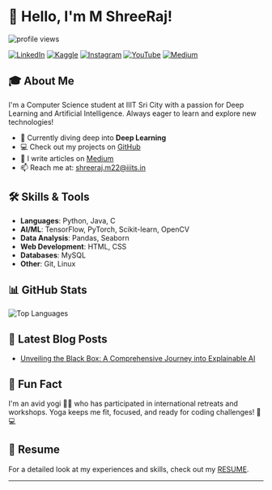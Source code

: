 # 👋 Hello, I'm M ShreeRaj!


<p align="LEFT">
  <img src="https://komarev.com/ghpvc/?username=shree2604&label=Profile%20views&color=0e75b6&style=flat" alt="profile views" />
</p>

[![LinkedIn](https://img.shields.io/badge/LinkedIn-Connect-blue)](https://linkedin.com/in/m-shreeraj)
[![Kaggle](https://img.shields.io/badge/Kaggle-Follow-blue)](https://kaggle.com/m-shreeraj)
[![Instagram](https://img.shields.io/badge/Instagram-Follow-purple)](https://instagram.com/_.mr_raj._18)
[![YouTube](https://img.shields.io/badge/YouTube-Subscribe-red)](https://www.youtube.com/@SHREERAJM)
[![Medium](https://img.shields.io/badge/Medium-Follow-black)](https://medium.com/@shreeraj260405)


## 🎓 About Me

I'm a Computer Science student at IIIT Sri City with a passion for Deep Learning and Artificial Intelligence. Always eager to learn and explore new technologies!

- 🔭 Currently diving deep into **Deep Learning**
- 💻 Check out my projects on [GitHub](https://github.com/Shree2604)
- 📝 I write articles on [Medium](https://medium.com/@shreeraj260405)
- 📫 Reach me at: shreeraj.m22@iiits.in

## 🛠️ Skills & Tools

- **Languages**: Python, Java, C
- **AI/ML**: TensorFlow, PyTorch, Scikit-learn, OpenCV
- **Data Analysis**: Pandas, Seaborn
- **Web Development**: HTML, CSS
- **Databases**: MySQL
- **Other**: Git, Linux

## 📊 GitHub Stats

![Top Languages](https://github-readme-stats.vercel.app/api/top-langs?username=shree2604&show_icons=true&locale=en&layout=compact)


## 📜 Latest Blog Posts

- [Unveiling the Black Box: A Comprehensive Journey into Explainable AI](https://medium.com/epochiiits/unveiling-the-black-box-a-comprehensive-journey-into-explainable-ai-fd0bd017b70c)


## 🌟 Fun Fact

I'm an avid yogi 🧘‍♂️ who has participated in international retreats and workshops. Yoga keeps me fit, focused, and ready for coding challenges! 🙏💻

## 📄 Resume

For a detailed look at my experiences and skills, check out my [RESUME](https://drive.google.com/drive/folders/1H9tbiuTU3dn2SQ8keeNl9bp0Vj5ZK4NZ?usp=sharing).

---
